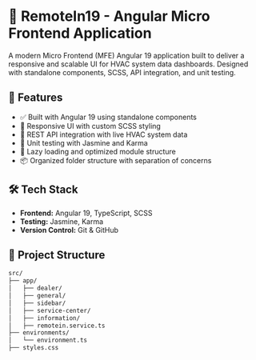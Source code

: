 # 🔧 RemoteIn19 - Angular Micro Frontend Application

A modern Micro Frontend (MFE) Angular 19 application built to deliver a responsive and scalable UI for HVAC system data dashboards. Designed with standalone components, SCSS, API integration, and unit testing.

## 🚀 Features

- ✅ Built with Angular 19 using standalone components
- 🎨 Responsive UI with custom SCSS styling
- 🔄 REST API integration with live HVAC system data
- 🧪 Unit testing with Jasmine and Karma
- 🔁 Lazy loading and optimized module structure
- 📦 Organized folder structure with separation of concerns

## 🛠️ Tech Stack

- **Frontend:** Angular 19, TypeScript, SCSS
- **Testing:** Jasmine, Karma
- **Version Control:** Git & GitHub

## 📁 Project Structure

```bash
src/
├── app/
│   ├── dealer/
│   ├── general/
│   ├── sidebar/
│   ├── service-center/
│   ├── information/
│   ├── remotein.service.ts
├── environments/
│   └── environment.ts
├── styles.css
